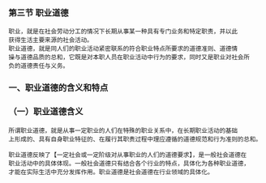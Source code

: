### 第三节 职业道德
    职业，就是在社会劳动分工的情况下长期从事某一种具有专门业务和特定职责，并以此
    获得生活主要来源的社会活动。
    职业道德，就是同人们的职业活动紧密联系的符合职业特点所要求的道德准则、道德情
    操与道德品质的总和，它既是对本职人员在职业活动中行为的要求，同时又是职业对社会所
    负的道德责任与义务。
### 一、职业道德的含义和特点
### （一）职业道德含义
    所谓职业道德，就是从事一定职业的人们在特殊的职业关系中，在长期职业活动的基础
    上形成的、具有自身职业特征的、在履行其职责过程中理应遵循的道德规范和行为准则的总和。

    职业道德反映了【一定社会或一定阶级对从事职业的人们的道德要求】，是一般社会道德在
    职业活动中的具体体现。一般社会道德只有结合各个行业的特点，具体化为各种职业道德，
    才能在实际生活中充分发挥作用。职业道德是社会道德在行业领域的具体化。

